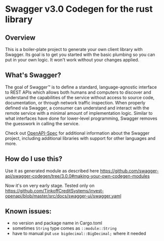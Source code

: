 # Swagger v3.0 Codegen for the rust library

## Overview
This is a boiler-plate project to generate your own client library with Swagger.  Its goal is
to get you started with the basic plumbing so you can put in your own logic.  It won't work without
your changes applied.

## What's Swagger?
The goal of Swagger™ is to define a standard, language-agnostic interface to REST APIs which allows both humans and computers to discover and understand the capabilities of the service without access to source code, documentation, or through network traffic inspection. When properly defined via Swagger, a consumer can understand and interact with the remote service with a minimal amount of implementation logic. Similar to what interfaces have done for lower-level programming, Swagger removes the guesswork in calling the service.


Check out [OpenAPI-Spec](https://github.com/OAI/OpenAPI-Specification) for additional information about the Swagger project, including additional libraries with support for other languages and more. 

## How do I use this?
Use it as generated module as described here https://github.com/swagger-api/swagger-codegen/tree/3.0.0#making-your-own-codegen-modules

Now it's on very early stage. Tested only on https://github.com/TinkoffCreditSystems/invest-openapi/blob/master/src/docs/swagger-ui/swagger.yaml

## Known issues:
- no version and package name in Cargo.toml
- sometimes `String` type comes as `::module::String`
- have to manual put `use bigdecimal::BigDecimal;` where it needed
